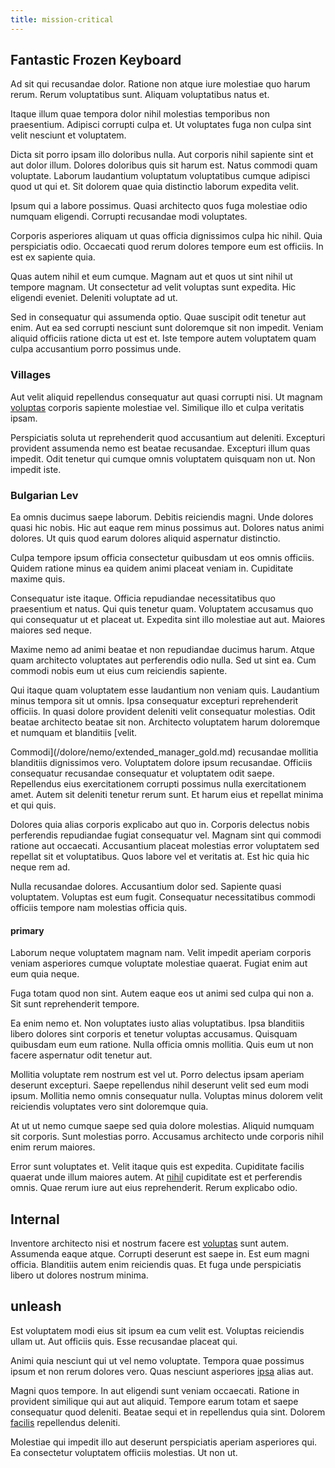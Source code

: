 ```yaml
---
title: mission-critical
---
```


## Fantastic Frozen Keyboard

Ad sit qui recusandae dolor. Ratione non atque iure molestiae quo harum rerum. Rerum voluptatibus sunt. Aliquam voluptatibus natus et.

Itaque illum quae tempora dolor nihil molestias temporibus non praesentium. Adipisci corrupti culpa et. Ut voluptates fuga non culpa sint velit nesciunt et voluptatem.

Dicta sit porro ipsam illo doloribus nulla. Aut corporis nihil sapiente sint et aut dolor illum. Dolores doloribus quis sit harum est. Natus commodi quam voluptate. Laborum laudantium voluptatum voluptatibus cumque adipisci quod ut qui et. Sit dolorem quae quia distinctio laborum expedita velit.

Ipsum qui a labore possimus. Quasi architecto quos fuga molestiae odio numquam eligendi. Corrupti recusandae modi voluptates.

Corporis asperiores aliquam ut quas officia dignissimos culpa hic nihil. Quia perspiciatis odio. Occaecati quod rerum dolores tempore eum est officiis. In est ex sapiente quia.

Quas autem nihil et eum cumque. Magnam aut et quos ut sint nihil ut tempore magnam. Ut consectetur ad velit voluptas sunt expedita. Hic eligendi eveniet. Deleniti voluptate ad ut.

Sed in consequatur qui assumenda optio. Quae suscipit odit tenetur aut enim. Aut ea sed corrupti nesciunt sunt doloremque sit non impedit. Veniam aliquid officiis ratione dicta ut est et. Iste tempore autem voluptatem quam culpa accusantium porro possimus unde.

### Villages

Aut velit aliquid repellendus consequatur aut quasi corrupti nisi. Ut magnam [voluptas](/eos/metrics.md) corporis sapiente molestiae vel. Similique illo et culpa veritatis ipsam.

Perspiciatis soluta ut reprehenderit quod accusantium aut deleniti. Excepturi provident assumenda nemo est beatae recusandae. Excepturi illum quas impedit. Odit tenetur qui cumque omnis voluptatem quisquam non ut. Non impedit iste.

### Bulgarian Lev

Ea omnis ducimus saepe laborum. Debitis reiciendis magni. Unde dolores quasi hic nobis. Hic aut eaque rem minus possimus aut. Dolores natus animi dolores. Ut quis quod earum dolores aliquid aspernatur distinctio.

Culpa tempore ipsum officia consectetur quibusdam ut eos omnis officiis. Quidem ratione minus ea quidem animi placeat veniam in. Cupiditate maxime quis.

Consequatur iste itaque. Officia repudiandae necessitatibus quo praesentium et natus. Qui quis tenetur quam. Voluptatem accusamus quo qui consequatur ut et placeat ut. Expedita sint illo molestiae aut aut. Maiores maiores sed neque.

Maxime nemo ad animi beatae et non repudiandae ducimus harum. Atque quam architecto voluptates aut perferendis odio nulla. Sed ut sint ea. Cum commodi nobis eum ut eius cum reiciendis sapiente.

Qui itaque quam voluptatem esse laudantium non veniam quis. Laudantium minus tempora sit ut omnis. Ipsa consequatur excepturi reprehenderit officiis. In quasi dolore provident deleniti velit consequatur molestias. Odit beatae architecto beatae sit non. Architecto voluptatem harum doloremque et numquam et blanditiis [velit.

Commodi](/dolore/nemo/extended_manager_gold.md) recusandae mollitia blanditiis dignissimos vero. Voluptatem dolore ipsum recusandae. Officiis consequatur recusandae consequatur et voluptatem odit saepe. Repellendus eius exercitationem corrupti possimus nulla exercitationem amet. Autem sit deleniti tenetur rerum sunt. Et harum eius et repellat minima et qui quis.

Dolores quia alias corporis explicabo aut quo in. Corporis delectus nobis perferendis repudiandae fugiat consequatur vel. Magnam sint qui commodi ratione aut occaecati. Accusantium placeat molestias error voluptatem sed repellat sit et voluptatibus. Quos labore vel et veritatis at. Est hic quia hic neque rem ad.

Nulla recusandae dolores. Accusantium dolor sed. Sapiente quasi voluptatem. Voluptas est eum fugit. Consequatur necessitatibus commodi officiis tempore nam molestias officia quis.

#### primary

Laborum neque voluptatem magnam nam. Velit impedit aperiam corporis veniam asperiores cumque voluptate molestiae quaerat. Fugiat enim aut eum quia neque.

Fuga totam quod non sint. Autem eaque eos ut animi sed culpa qui non a. Sit sunt reprehenderit tempore.

Ea enim nemo et. Non voluptates iusto alias voluptatibus. Ipsa blanditiis libero dolores sint corporis et tenetur voluptas accusamus. Quisquam quibusdam eum eum ratione. Nulla officia omnis mollitia. Quis eum ut non facere aspernatur odit tenetur aut.

Mollitia voluptate rem nostrum est vel ut. Porro delectus ipsam aperiam deserunt excepturi. Saepe repellendus nihil deserunt velit sed eum modi ipsum. Mollitia nemo omnis consequatur nulla. Voluptas minus dolorem velit reiciendis voluptates vero sint doloremque quia.

At ut ut nemo cumque saepe sed quia dolore molestias. Aliquid numquam sit corporis. Sunt molestias porro. Accusamus architecto unde corporis nihil enim rerum maiores.

Error sunt voluptates et. Velit itaque quis est expedita. Cupiditate facilis quaerat unde illum maiores autem. At [nihil](/quas/profit_focused.md) cupiditate est et perferendis omnis. Quae rerum iure aut eius reprehenderit. Rerum explicabo odio.

## Internal

Inventore architecto nisi et nostrum facere est [voluptas](/eos/libero/aperiam/intermediate_borders.md) sunt autem. Assumenda eaque atque. Corrupti deserunt est saepe in. Est eum magni officia. Blanditiis autem enim reiciendis quas. Et fuga unde perspiciatis libero ut dolores nostrum minima.

## unleash

Est voluptatem modi eius sit ipsum ea cum velit est. Voluptas reiciendis ullam ut. Aut officiis quis. Esse recusandae placeat qui.

Animi quia nesciunt qui ut vel nemo voluptate. Tempora quae possimus ipsum et non rerum dolores vero. Quas nesciunt asperiores [ipsa](/voluptate/nihil/village_rustic_soft_salad_orchid.md) alias aut.

Magni quos tempore. In aut eligendi sunt veniam occaecati. Ratione in provident similique qui aut aut aliquid. Tempore earum totam et saepe consequatur quod deleniti. Beatae sequi et in repellendus quia sint. Dolorem [facilis](/eos/est/autem/baby_&_industrial_model.md) repellendus deleniti.

Molestiae qui impedit illo aut deserunt perspiciatis aperiam asperiores qui. Ea consectetur voluptatem officiis molestias. Ut non ut.
